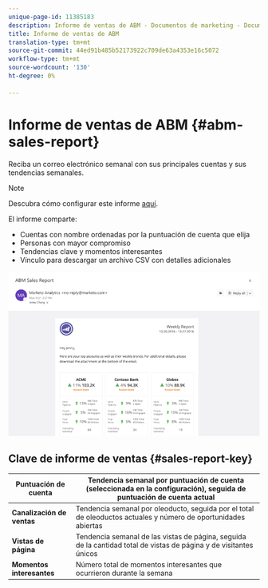 ```yaml
---
unique-page-id: 11385183
description: Informe de ventas de ABM - Documentos de marketing - Documentación del producto
title: Informe de ventas de ABM
translation-type: tm+mt
source-git-commit: 44ed91b485b52173922c709de63a4353e16c5072
workflow-type: tm+mt
source-wordcount: '130'
ht-degree: 0%

---
```



# Informe de ventas de ABM {#abm-sales-report}

Reciba un correo electrónico semanal con sus principales cuentas y sus tendencias semanales.

>[!NOTE]
>
>Descubra cómo configurar este informe [aquí](https://docs.marketo.com/x/drat).

El informe comparte:

* Cuentas con nombre ordenadas por la puntuación de cuenta que elija
* Personas con mayor compromiso
* Tendencias clave y momentos interesantes
* Vínculo para descargar un archivo CSV con detalles adicionales

![](assets/one-4.png)

## Clave de informe de ventas {#sales-report-key}

| **Puntuación de cuenta** | Tendencia semanal por puntuación de cuenta (seleccionada en la configuración), seguida de puntuación de cuenta actual |
|---|---|
| **Canalización de ventas** | Tendencia semanal por oleoducto, seguida por el total de oleoductos actuales y número de oportunidades abiertas |
| **Vistas de página** | Tendencia semanal de las vistas de página, seguida de la cantidad total de vistas de página y de visitantes únicos |
| **Momentos interesantes** | Número total de momentos interesantes que ocurrieron durante la semana |

